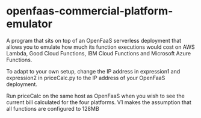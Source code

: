 # openfaas-commercial-platform-emulator
A program that sits on top of an OpenFaaS serverless deployment that allows you to emulate how much its function executions would cost on AWS Lambda, Good Cloud Functions, IBM Cloud Functions and Microsoft Azure Functions.

To adapt to your own setup, change the IP address in expression1 and expression2 in priceCalc.py to the IP address of your OpenFaaS deployment.

Run priceCalc on the same host as OpenFaaS when you wish to see the current bill calculated for the four platforms.
V1 makes the assumption that all functions are configured to 128MB
